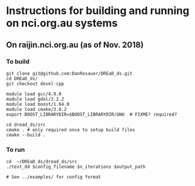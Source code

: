 # Instructions for building and running on nci.org.au systems

## On raijin.nci.org.au (as of Nov. 2018)

### To build

```
git clone git@github.com:DanRosauer/DREaD_ds.git
cd DREaD_ds/
git checkout devel-cpp

module load gcc/4.9.0
module load gdal/2.2.2
module load boost/1.64.0
module load cmake/3.8.2
export BOOST_LIBRARYDIR=$BOOST_LIBRARYDIR/GNU  # FIXME? required?

cd dread_ds/src
cmake . # only required once to setup build files
cmake --build .
```

### To run

```
cd  ~/DREaD_ds/dread_ds/src
./test_dd $config_filename $n_iterations $output_path

# See ../examples/ for config format
```




